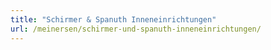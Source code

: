 ```yaml
---
title: "Schirmer & Spanuth Inneneinrichtungen"
url: /meinersen/schirmer-und-spanuth-inneneinrichtungen/
---
```

